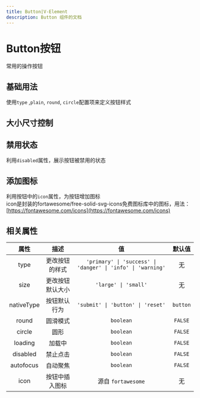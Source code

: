 ```yaml
---
title: Button|V-Element
description: Button 组件的文档
---
```


# Button按钮

常用的操作按钮

## 基础用法

使用`type` ,`plain`, `round`, `circle`配置项来定义按钮样式
<preview path="../demo/Button/Basic.vue" title="基础用法" description="Button组件的基础用法" class="line"></preview>

## 大小尺寸控制

<preview path="../demo/Button/bigsmall.vue" title="基础用法" description="Button组件的基础用法" class="line"></preview>

## 禁用状态

利用`disabled`属性，展示按钮被禁用的状态
<preview path="../demo/Button/disabled.vue" title="基础用法" description="Button组件的基础用法" class="line"></preview>

## 添加图标

利用按钮中的`icon`属性，为按钮增加图标<br/>
icon是封装的fortawesome/free-solid-svg-icons免费图标库中的图标，用法：[https://fontawesome.com/icons](https://fontawesome.com/icons)
<preview path="../demo/Button/iconshow.vue" title="基础用法" description="Button组件的基础用法" class="line"></preview>

## 相关属性

|    属性    |       描述       |                             值                              |  默认值  |
| :--------: | :--------------: | :---------------------------------------------------------: | :------: |
|    type    |  更改按钮的样式  | `'primary' \| 'success' \| 'danger' \| 'info' \| 'warning'` |    无    |
|    size    | 更改按钮默认大小 |                    `'large' \| 'small'`                     |    无    |
| nativeType |   按钮默认行为   |              `'submit' \| 'button' \| 'reset'`              | `button` |
|   round    |     圆滑模式     |                          `boolean`                          | `FALSE`  |
|   circle   |       圆形       |                          `boolean`                          | `FALSE`  |
|  loading   |      加载中      |                          `boolean`                          | `FALSE`  |
|  disabled  |     禁止点击     |                          `boolean`                          | `FALSE`  |
| autofocus  |     自动聚焦     |                          `boolean`                          | `FALSE`  |
|    icon    |  按钮中插入图标  |                     源自 `fortawesome`                      |    无    |

<style>
  
</style>
